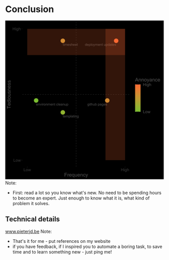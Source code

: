 # Conclusion
![alt text](../assets/scatterplot.png "console")<!-- .element: style="max-width:50%;max-height:50%" -->
Note:
* First: read a lot so you know what's new. No need to be spending hours to become an expert. Just enough to know what it is, what kind of problem it solves.


## Technical details
<i class="fab fa-chrome"></i> www.pieterjd.be
Note:
* That's it for me - put references on my website
* if you have feedback, if I inspired you to automate a boring task, to save time and to learn something new - just ping me!
